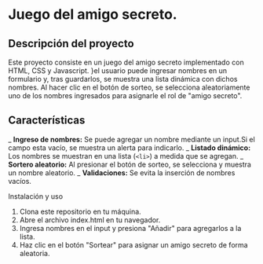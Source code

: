 # Juego del amigo secreto.

## Descripción del proyecto

Este proyecto consiste en un juego del amigo secreto implementado con HTML, CSS y Javascript. }el usuario puede ingresar nombres en un formulario y, tras guardarlos, se muestra una lista dinámica con dichos nombres. Al hacer clic en el botón de sorteo, se selecciona aleatoriamente uno de los nombres ingresados para asignarle el rol de "amigo secreto".

## Características

_ **Ingreso de nombres:** Se puede agregar un nombre mediante un input.Si el campo esta vacío, se muestra un alerta para indicarlo.
_ **Listado dinámico:** Los nombres se muestran en una lista (`<li>`) a medida que se agregan.
_ **Sortero aleatorio:** Al presionar el botón de sorteo, se selecciona y muestra un nombre aleatorio.
_ **Validaciones:** Se evita la inserción de nombres vacíos.

Instalación y uso

1. Clona este repositorio en tu máquina.
2. Abre el archivo index.html en tu navegador.
3. Ingresa nombres en el input y presiona "Añadir" para agregarlos a la lista.
4. Haz clic en el botón "Sortear" para asignar un amigo secreto de forma aleatoria.

